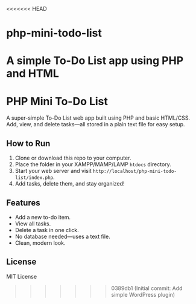 <<<<<<< HEAD
# php-mini-todo-list
A simple To-Do List app using PHP and HTML
=======
# PHP Mini To-Do List

A super-simple To-Do List web app built using PHP and basic HTML/CSS.  
Add, view, and delete tasks—all stored in a plain text file for easy setup.

## How to Run

1. Clone or download this repo to your computer.
2. Place the folder in your XAMPP/MAMP/LAMP `htdocs` directory.
3. Start your web server and visit `http://localhost/php-mini-todo-list/index.php`.
4. Add tasks, delete them, and stay organized!

## Features

- Add a new to-do item.
- View all tasks.
- Delete a task in one click.
- No database needed—uses a text file.
- Clean, modern look.

## License

MIT License
>>>>>>> 0389db1 (Initial commit: Add simple WordPress plugin)
